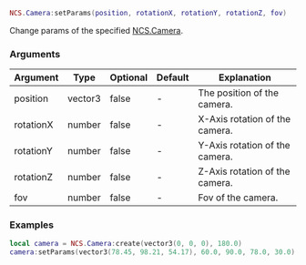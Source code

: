 ```lua
NCS.Camera:setParams(position, rotationX, rotationY, rotationZ, fov)
```

Change params of the specified [NCS.Camera](./create.md).

### Arguments

| Argument  | Type    | Optional | Default | Explanation                    |
| --------- | ------- | -------- | ------- | ------------------------------ |
| position  | vector3 | false    | -       | The position of the camera.    |
| rotationX | number  | false    | -       | X-Axis rotation of the camera. |
| rotationY | number  | false    | -       | Y-Axis rotation of the camera. |
| rotationZ | number  | false    | -       | Z-Axis rotation of the camera. |
| fov       | number  | false    | -       | Fov of the camera.             |

### Examples

```lua
local camera = NCS.Camera:create(vector3(0, 0, 0), 180.0)
camera:setParams(vector3(78.45, 98.21, 54.17), 60.0, 90.0, 78.0, 30.0)
```
